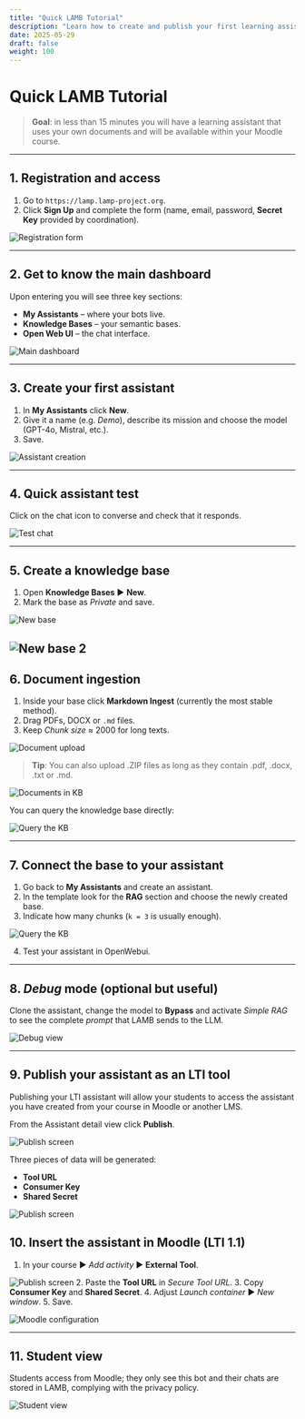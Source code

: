 ```yaml
---
title: "Quick LAMB Tutorial"
description: "Learn how to create and publish your first learning assistant in less than 15 minutes"
date: 2025-05-29
draft: false
weight: 100
---
```


# Quick **LAMB** Tutorial

> **Goal**: in less than 15 minutes you will have a learning assistant that uses your own documents and will be available within your Moodle course.

---

## 1. Registration and access

1. Go to `https://lamp.lamp-project.org`.
2. Click **Sign Up** and complete the form (name, email, password, **Secret Key** provided by coordination).

![Registration form](../images/screenshots/frame_0005.png)

---

## 2. Get to know the main dashboard

Upon entering you will see three key sections:

* **My Assistants** – where your bots live.
* **Knowledge Bases** – your semantic bases.
* **Open Web UI** – the chat interface.

![Main dashboard](../images/screenshots/frame_0008.png)

---

## 3. Create your first assistant

1. In **My Assistants** click **New**.
2. Give it a name (e.g. *Demo*), describe its mission and choose the model (GPT-4o, Mistral, etc.).
3. Save.

![Assistant creation](../images/screenshots/frame_0009.png)

---

## 4. Quick assistant test

Click on the chat icon to converse and check that it responds.

![Test chat](../images/screenshots/frame_0017.png)

---

## 5. Create a knowledge base

1. Open **Knowledge Bases** ► **New**.
2. Mark the base as *Private* and save.

![New base](../images/screenshots/frame_0020.png)

![New base 2](../images/screenshots/frame_0019.png)
---

## 6. Document ingestion

1. Inside your base click **Markdown Ingest** (currently the most stable method).
2. Drag PDFs, DOCX or `.md` files.
3. Keep *Chunk size* ≈ 2000 for long texts.

![Document upload](../images/screenshots/frame_0033.png)

> **Tip**: You can also upload .ZIP files as long as they contain .pdf, .docx, .txt or .md.

![Documents in KB](../images/screenshots/frame_0036.png)

You can query the knowledge base directly:

![Query the KB](../images/screenshots/frame_0030.png)

---

## 7. Connect the base to your assistant

1. Go back to **My Assistants** and create an assistant.
2. In the template look for the **RAG** section and choose the newly created base.
3. Indicate how many chunks (`k = 3` is usually enough).

![Query the KB](../images/screenshots/frame_0043.png)

4. Test your assistant in OpenWebui.

---

## 8. *Debug* mode (optional but useful)

Clone the assistant, change the model to **Bypass** and activate *Simple RAG* to see the complete *prompt* that LAMB sends to the LLM.

![Debug view](../images/screenshots/frame_0076.png)

---

## 9. Publish your assistant as an LTI tool

Publishing your LTI assistant will allow your students to access the assistant you have created from your course in Moodle or another LMS.

From the Assistant detail view click **Publish**.

![Publish screen](../images/screenshots/frame_0080.png)

Three pieces of data will be generated:
* **Tool URL**
* **Consumer Key**
* **Shared Secret**

![Publish screen](../images/screenshots/frame_0081.png)

## 10. Insert the assistant in Moodle (LTI 1.1)

1. In your course ► *Add activity* ► **External Tool**.

![Publish screen](../images/screenshots/frame_0089.png)
2. Paste the **Tool URL** in *Secure Tool URL*.
3. Copy **Consumer Key** and **Shared Secret**.
4. Adjust *Launch container* ► *New window*.
5. Save.

![Moodle configuration](../images/screenshots/frame_0090.png)

---

## 11. Student view

Students access from Moodle; they only see this bot and their chats are stored in LAMB, complying with the privacy policy.

![Student view](../images/screenshots/frame_0091.png) 